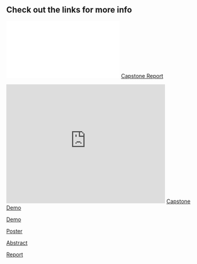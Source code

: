 ## Check out the links for more info

<object data="CapstoneReport.pdf" type="application/pdf" width="700px" height="700px">
    <embed src="CapstoneReport.pdf">
        <a href="CapstoneReport.pdf">Capstone Report</a>
    </embed>
</object>

<embed width="420" height="315"
src="https://www.youtube.com/watch?v=reEQYWBglns">
        <a href="https://www.youtube.com/watch?v=reEQYWBglns">Capstone Demo</a>
</embed>

[Demo](https://www.youtube.com/watch?v=reEQYWBglns)

[Poster](Open-Ears-poster.pdf)

[Abstract](Open-Ears-Abstract.docx)

[Report](CapstoneReport.pdf)

